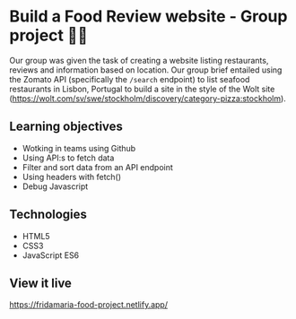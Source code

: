 # Build a Food Review website - Group project 🌮🥑

Our group was given the task of creating a website listing restaurants, reviews and information based on location. Our group brief entailed using the Zomato API (specifically the `/search` endpoint) to list seafood restaurants in Lisbon, Portugal to build a site in the style of the Wolt site (https://wolt.com/sv/swe/stockholm/discovery/category-pizza:stockholm).


## Learning objectives

* Wotking in teams using Github
* Using API:s to fetch data
* Filter and sort data from an API endpoint
* Using headers with fetch()
* Debug Javascript


## Technologies

* HTML5
* CSS3
* JavaScript ES6


## View it live

https://fridamaria-food-project.netlify.app/